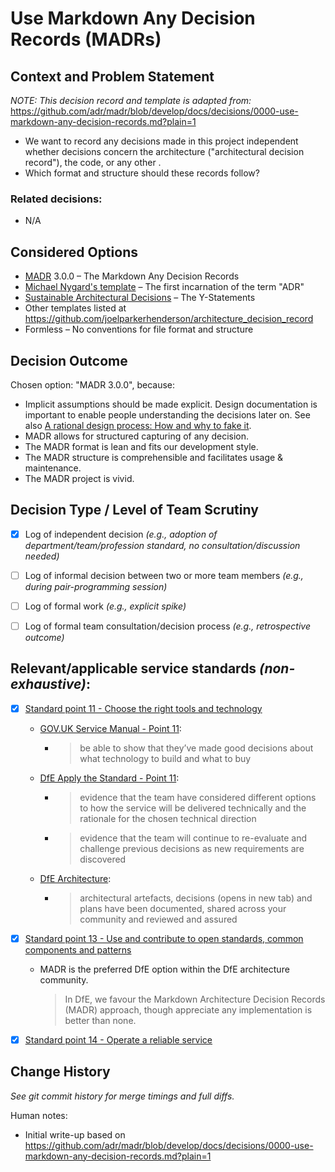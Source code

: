 <!-- 
    Template adapted from the short version example: https://adr.github.io/madr/examples.html
    Used under CC0 license (does not require attribution etc., but included here as good practice).

    Note that this template is likely to evolve over time as we gain experience with it and decide what works best.
-->

# Use Markdown Any Decision Records (MADRs)

## Context and Problem Statement

_NOTE: This decision record and template is adapted from:_
https://github.com/adr/madr/blob/develop/docs/decisions/0000-use-markdown-any-decision-records.md?plain=1

<!-- Brief summary in a handful of sentences. -->
<!-- Use whatever format/structure makes sense at the time - placeholders below are just a suggestion. -->

- We want to record any decisions made in this project independent whether decisions concern the architecture ("architectural decision record"), the code, or any other .
- Which format and structure should these records follow?


### Related decisions:

- N/A


## Considered Options

<!-- Variable length list of options considered. Not doing an exhaustive search is okay, just say so. -->

- [MADR](https://adr.github.io/madr/) 3.0.0 – The Markdown Any Decision Records
- [Michael Nygard's template](http://thinkrelevance.com/blog/2011/11/15/documenting-architecture-decisions) – The first incarnation of the term "ADR"
- [Sustainable Architectural Decisions](https://www.infoq.com/articles/sustainable-architectural-design-decisions) – The Y-Statements
- Other templates listed at <https://github.com/joelparkerhenderson/architecture_decision_record>
- Formless – No conventions for file format and structure



## Decision Outcome

Chosen option: "MADR 3.0.0", because:

- Implicit assumptions should be made explicit.
  Design documentation is important to enable people understanding the decisions later on.
  See also [A rational design process: How and why to fake it](https://doi.org/10.1109/TSE.1986.6312940).
- MADR allows for structured capturing of any decision.
- The MADR format is lean and fits our development style.
- The MADR structure is comprehensible and facilitates usage & maintenance.
- The MADR project is vivid.


## Decision Type / Level of Team Scrutiny

- [X] Log of independent decision *(e.g., adoption of department/team/profession standard, no consultation/discussion needed)*
- [ ] Log of informal decision between two or more team members *(e.g., during pair-programming session)*
- [ ] Log of formal work *(e.g., explicit spike)*
- [ ] Log of formal team consultation/decision process *(e.g., retrospective outcome)*


## Relevant/applicable service standards _(non-exhaustive)_:

- [X] [Standard point 11 - Choose the right tools and technology](https://apply-the-service-standard.education.gov.uk/service-standard/11-choose-the-right-tools-and-technology)
  - [GOV.UK Service Manual - Point 11](https://www.gov.uk/service-manual/service-standard/point-11-choose-the-right-tools-and-technology):
    - > be able to show that they’ve made good decisions about what technology to build and what to buy
  - [DfE Apply the Standard - Point 11](https://apply-the-service-standard.education.gov.uk/service-standard/11-choose-the-right-tools-and-technology):
    - > evidence that the team have considered different options to how the service will be delivered technically and the rationale for the chosen technical direction
    - > evidence that the team will continue to re-evaluate and challenge previous decisions as new requirements are discovered 
  - [DfE Architecture](https://dfe-digital.github.io/architecture/standards/architecture-documentation/#architecture-documentation):
    - > architectural artefacts, decisions (opens in new tab) and plans have been documented, shared across your community and reviewed and assured
- [X] [Standard point 13 - Use and contribute to open standards, common components and patterns](https://apply-the-service-standard.education.gov.uk/service-standard/13-use-common-standards-components-patterns)
  - MADR is the preferred DfE option within the DfE architecture community.
    > In DfE, we favour the Markdown Architecture Decision Records (MADR) approach, though appreciate any implementation is better than none.
- [X] [Standard point 14 - Operate a reliable service](https://apply-the-service-standard.education.gov.uk/service-standard/14-operate-a-reliable-service)


## Change History

*See git commit history for merge timings and full diffs.*

Human notes:
- Initial write-up based on https://github.com/adr/madr/blob/develop/docs/decisions/0000-use-markdown-any-decision-records.md?plain=1

